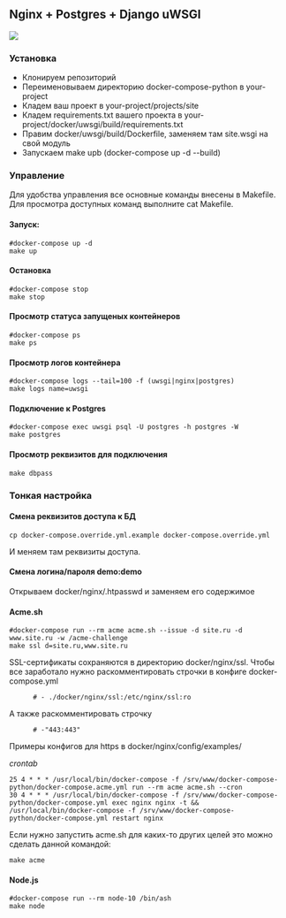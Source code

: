 ## Nginx + Postgres + Django uWSGI

![](https://github.com/rhamdeew/docker-compose-python/workflows/Docker%20Image%20CI/badge.svg)

### Установка

- Клонируем репозиторий
- Переименовываем директорию docker-compose-python в your-project
- Кладем ваш проект в your-project/projects/site
- Кладем requirements.txt вашего проекта в your-project/docker/uwsgi/build/requirements.txt
- Правим docker/uwsgi/build/Dockerfile, заменяем там site.wsgi на свой модуль
- Запускаем make upb (docker-compose up -d --build)


### Управление

Для удобства управления все основные команды внесены в Makefile. Для просмотра доступных команд выполните cat Makefile.


#### Запуск:

```
#docker-compose up -d
make up
```


#### Остановка

```
#docker-compose stop
make stop
```


#### Просмотр статуса запущеных контейнеров

```
#docker-compose ps
make ps
```


#### Просмотр логов контейнера

```
#docker-compose logs --tail=100 -f (uwsgi|nginx|postgres)
make logs name=uwsgi
```


#### Подключение к Postgres

```
#docker-compose exec uwsgi psql -U postgres -h postgres -W
make postgres
```


#### Просмотр реквизитов для подключения

```
make dbpass
```


### Тонкая настройка

#### Смена реквизитов доступа к БД

```
cp docker-compose.override.yml.example docker-compose.override.yml
```

И меняем там реквизиты доступа.

#### Смена логина/пароля demo:demo

Открываем docker/nginx/.htpasswd и заменяем его содержимое

#### Acme.sh

```
#docker-compose run --rm acme acme.sh --issue -d site.ru -d www.site.ru -w /acme-challenge
make ssl d=site.ru,www.site.ru
```

SSL-сертификаты сохраняются в директорию docker/nginx/ssl. Чтобы все заработало нужно раскомментировать
строчки в конфиге docker-compose.yml

```
      # - ./docker/nginx/ssl:/etc/nginx/ssl:ro
```

А также раскомментировать строчку

```
      # -"443:443"
```

Примеры конфигов для https в docker/nginx/config/examples/

_crontab_

```
25 4 * * * /usr/local/bin/docker-compose -f /srv/www/docker-compose-python/docker-compose.acme.yml run --rm acme acme.sh --cron
30 4 * * * /usr/local/bin/docker-compose -f /srv/www/docker-compose-python/docker-compose.yml exec nginx nginx -t && /usr/local/bin/docker-compose -f /srv/www/docker-compose-python/docker-compose.yml restart nginx
```

Если нужно запустить acme.sh для каких-то других целей это можно сделать данной командой:

```
make acme
```

#### Node.js

```
#docker-compose run --rm node-10 /bin/ash
make node
```
